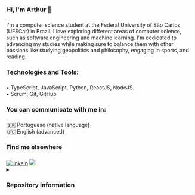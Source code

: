 <h3 align="left">Hi, I'm Arthur 👋</h3>

###

<p align="left">I'm a computer science student at the Federal University of São Carlos (UFSCar) in Brazil. I love exploring different areas of computer science, such as software engineering and machine learning. I'm dedicated to advancing my studies while making sure to balance them with other passions like studying geopolitics and philosophy, engaging in sports, and reading.</p>

###

<h3 align="left">Technologies and Tools:</h3>

###

<p align="left">• TypeScript, JavaScript, Python, ReactJS, NodeJS.<br>• Scrum, Git, GitHub</p>

###

<h3 align="left">You can communicate with me in:</h3>

###

<p align="left">🇧🇷 Portuguese (native language)<br>🇺🇸 English (advanced)</p>

###

<h3 align="left">Find me elsewhere</h3>

###

<div align="left">
<div>
  <a href="https://www.linkedin.com/in/arthurbfonseca/" target="_blank"><img src="https://img.shields.io/badge/LinkedIn-0A66C2.svg?style=for-the-badge&logo=LinkedIn&logoColor=white" alt="linkein"></a>
  <a href = "mailto:arthurbfonseca27@gmail.com"><img src="https://img.shields.io/badge/-Gmail-%23333?style=for-the-badge&logo=gmail&logoColor=white" target="_blank"></a>  
</div>
</div>

<details>
  <summary><h3 align="left">Repository information</h3></summary>
  <div align="left">
    <img height="130" src="https://github-readme-stats-git-masterrstaa-rickstaa.vercel.app/api?username=arthurbfonseca27&show_icons=true&include_all_commits=true&theme=github_dark" />
    <img height="130" src="https://github-readme-stats-git-masterrstaa-rickstaa.vercel.app/api/top-langs/?username=arthurbfonseca27&layout=compact&theme=github_dark" />
    <img height="130" src="https://github-profile-summary-cards.vercel.app/api/cards/stats?username=arthurbfonseca27&theme=github_dark&hide_border=true" />
  </div>
  <div align="left">
    <img height="130" src="https://github-profile-summary-cards.vercel.app/api/cards/profile-details?username=arthurbfonseca27&theme=github_dark" />
    <img height="130" src="http://github-readme-streak-stats.herokuapp.com/?user=arthurbfonseca27&theme=github_dark&date_format=M%20j%5B%2C%20Y%5D" />
  </div>
</details>

###


